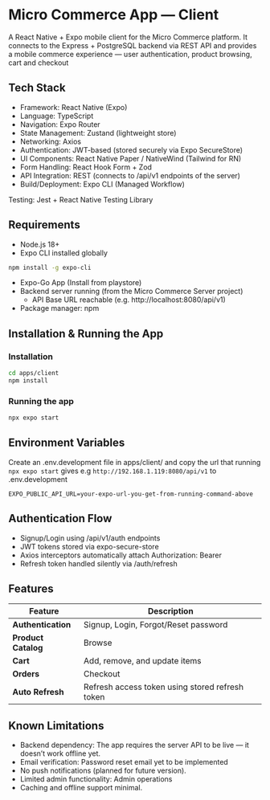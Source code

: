 # Micro Commerce App — Client

A React Native + Expo mobile client for the Micro Commerce platform.
It connects to the Express + PostgreSQL backend via REST API and provides a mobile commerce experience — user authentication, product browsing, cart and checkout

## Tech Stack
- Framework: React Native (Expo)
- Language: TypeScript
- Navigation: Expo Router
- State Management: Zustand (lightweight store)
- Networking: Axios
- Authentication: JWT-based (stored securely via Expo SecureStore)
- UI Components: React Native Paper / NativeWind (Tailwind for RN)
- Form Handling: React Hook Form + Zod
- API Integration: REST (connects to /api/v1 endpoints of the server)
- Build/Deployment: Expo CLI (Managed Workflow)

Testing: Jest + React Native Testing Library


## Requirements
- Node.js 18+
- Expo CLI installed globally
```bash
npm install -g expo-cli
```
- Expo-Go App (Install from playstore)
- Backend server running (from the Micro Commerce Server project)
   - API Base URL reachable (e.g. http://localhost:8080/api/v1)
- Package manager: npm

## Installation & Running the App

### Installation
```bash
cd apps/client
npm install
```

### Running the app
```bash
npx expo start
```

## Environment Variables
Create an .env.development file in apps/client/ and copy the url that running `npx expo start` gives e.g `http://192.168.1.119:8080/api/v1` to .env.development

```
EXPO_PUBLIC_API_URL=your-expo-url-you-get-from-running-command-above
```

## Authentication Flow
- Signup/Login using /api/v1/auth endpoints
- JWT tokens stored via expo-secure-store
- Axios interceptors automatically attach Authorization: Bearer <token>
- Refresh token handled silently via /auth/refresh

## Features

| Feature | Description |
|----------|--------------|
| **Authentication** | Signup, Login, Forgot/Reset password |
| **Product Catalog** | Browse |
| **Cart** | Add, remove, and update items |
| **Orders** | Checkout |
| **Auto Refresh** | Refresh access token using stored refresh token |

## Known Limitations
- Backend dependency: The app requires the server API to be live — it doesn’t work offline yet.
- Email verification: Password reset email yet to be implemented
- No push notifications (planned for future version).
- Limited admin functionality: Admin operations
- Caching and offline support minimal.